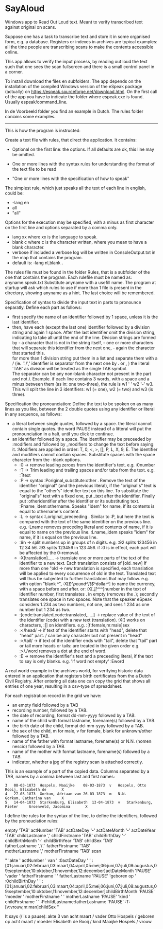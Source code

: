 # SayAloud
Windows app to Read Out Loud text. Meant to verify transcribed text against original on scans.

Suppose one has a task to transcribe text and store it in some organised form, e.g. a database.
Registers or indexes in archives are typical examples: all the time people are transcribing scans to make the contents accessible online.

This app allows to verify the input process, by reading out loud the text such that one sees the scan fullscreen and there is a small control panel in a corner.

To install download the files en subfolders.
The app depends on the installation of the compiled Windows version of the eSpeak package (actually) on https://espeak.sourceforge.net/download.html. On the first call of the app you have to indicate the folder where espeak.exe is found. Usually espeak/command_line.

In de Voorbeeld folder you find an example in Dutch. The rules folder coniains some examples.

--------------------------------------------------------------------------------------------------------------------

This is how the program is instructed:

Create a text file with rules, that direct the application. It contains:

- Optional on the first line: the options. If all defaults are ok, this line may be omitted. 

- One or more lines with the syntax rules for understanding the format of the text file to be read

- "One or more lines with the specification of how to speak" 


The simplest rule, which just speaks all the text of each line in english, could be: 
- -lang en
- all
- "all"

Options for the execution may be specified, with a minus as first character on the first line and options separated by a comma only.
- lang xx		where xx is the language to speak. 
- blank c		where c is the character written, where you mean to have a blank character.
- verbose		if included a verbose log will be written in ConsoleOutput.txt in the map that contains the program.
- default is: -lang nl,blank .
	

The rules file must be found in the folder Rules, that is a subfolder of the one that contains the program. Each rulefile must be named as: anyname.speak.txt
Substitute anyname with a usefill name. The program at startup will ask which rules to use if more than 1 file is present in the directory, showing anyname as a hint. The last choice will be remembered.

Specification of syntax to divide the input text in parts to pronounce separatly.
Define each part as follows:
  - first specify the name of an identifier followed by 1 space, unless it is the last identifier.
  - then, have each (except the last one) identifier followed by a division string and again 1 space.
          After the last identifier omit the division string, indicating to take all until the end of the line.
          Division strings are formed by
          - a character that is not in the string itself, 
          - one or more characters that will separate this identifier from the next one,
          - again the character that started this.    
          for more than 1 division string put them in a list and separate them with a / (ie. '.'/',' identifier is separator from the next one by . or , )
          the literal 'TAB' as division will be treated as the single TAB symbol.  
          The separator can be any non-blank character not present in the part and not /.
Example.
if each line contains 3 words, with a space and a minus between them (as in: one two-three), 
the rule is w1 ' ' w2 '-' w3. This will split the line in 3 identifiers: w1 (= one), w2 (= two) and w3 (is three).
    
Specification the pronounciation:
Define the text to be spoken on as many lines as you like, between the 2 double quotes using any identifier or literal in any sequence, as follows:
   - a literal between single quotes, followed by a space. the literal cannot contain single quotes.
     the word PAUSE instead of a litteral will put the pronounciation in a halt, until you click to continue.
   - an identifier followed by a space. The identifier may be preceeded by :modifiers and followed by _modifiers to change the text before saying it. 
     :Modifiers are applied in order: T, 0, <, >, [], P, L, X, 9, E. 
     The identifier and modifiers cannot contain spaces. Substitute spaces with the space character from the -blank options. 
     - :0 -> remove leading zeroes from the identifier's text.
             e.g. :0number
     - :T -> Trim leading and trailing spaces and/or tabs from the text.
             e.g. :Ttext 
     - :P -> syntax :Poriginal_substitute:other . Remove the text of the identifier "original" (and the previous literal), 
             if the "original's" text is equal to the "other's" identifier text on this line.
             To substitute the "original's" text with a fixed one, put _text after the identifier.
             Finally put :otheridentifier after the identifier or its substituting text.
             :Pname_idem:othername. Speaks "idem" for name, if its contents is equal to othername's content. 
     - :L -> syntax :Loriginal_preceeding . Similar to :P, but here the text is compared with the text of the same identifier on the previous line. 
             e.g. :Lname removes preceding literal and contents of name, if it is equal to name on the previous line. 
             :Lname_idem speaks "idem" for name, if it is equal on the previous line. 
     - :9n -> split numbers up in groups of n digits.
              e.g. :92 splits 123456 in 12  34  56. :93 splits 123456 in 123  456. 
		if :0 is in effect, each part will be affected by the 0-removal.
     - :X[translation]..... -> translate one or more parts of the text of the identifier to a new text. Each translation consists of [old_new]
             If more than one "old -> new translation is specified, each translation will be applied to every occurrence of old in the text. 
             Translated text will thus be subjected to further translations that may follow.
             e.g. with option "blank ^", :X[£_^pound^][$_^dollar^] to name the currency, with a space before and after.
             or: :X[._][^_^^]number in the text of identifier number, first translates . in empty (removes the .); secondly translates one space in two spaces. 
                  Note that the speaker eSpeak considers 1.234 as two numbers, not one, and sees 1 234 as one number but 1  234 as two. 
     - :[code:translated,code:translated,.....] -> replace value of the text of the identifier (code) with a new text (translation). :X[] works on characters, :[] on identifiers.
       e.g. :[f:female,m:male]sex
     - :</head/ -> if text of the identifier starts with "head", delete that "head" part. 	/ can be any character but not present in "head"
     - :>/tail/ -> if text of the identifier ends with "tail", delete that "tail" part      	  or tail 
                   more heads or tails: are treated in the given order
       e.g. :>/./word removes a dot at the end of word.
     - :E -> remove the identifier's text and a preceeding literal, if the text to say is only blanks.
       e.g. 'if word not empty' :Eword


A real world example in the archives world, for verifying historic data entered in an application that registers birth certificates from the a Dutch Civil Registry.
After entering all data one can copy the grid that shows all entries of one year, resulting in a csv-type of spreadsheet.

For each registration record in the grid we have:
- an empty field followed by a TAB
- recording number, followed by a TAB.
- the date of recording, format dd-mm-yyyy followed by a TAB.
- name of the child with format lastname, forename(s)  followed by a TAB.
- the birth date of the child, format dd-mm-yyyy followed by a TAB.
- the sex of the child, m for male, v for female, blank for unknown/other followed by a TAB.
- name of the father with format lastname, forename(s) or N.N. (nomen nescio) followed by a TAB.
- name of the mother with format lastname, forename(s) followed by a TAB.
- indicator, whether a jpg of the registry scan is attached correctly.
 
This is an example of a part of the copied data. Columns separated by a TAB, names by a comma between last and first names:
  
    3 	08-03-1873 	Hospels, Maaijke	08-03-1873 	v 	Hospels, Otto 	    	Rooij, Elisabeth de 	  X  
    4 	27-03-1873 	Gorkum, Adriaan van	26-03-1873 	m 	N.N.          	    	Gorkum, Catharina van 	  X  
    5 	14-04-1873 	Starkenburg, Elisabeth	13-04-1873 	v 	Starkenburg, Pieter 	Groenveld, Jacomina 	  X  

I define the rules for the syntax of the line, to define the identifiers, followed by the pronouciation rules:

empty 'TAB' actNumber 'TAB' actDateDay '-' actDateMonth '-' actDateYear 'TAB' 
childLastname ',' childFirstname 'TAB' childBirthDay '-' childBirthMonth '-' childBirthYear 'TAB' childSex 'TAB'  
fatherLastname ','/'.' fatherFirstname 'TAB'  
motherLastname ',' motherFirstname 'TAB' scan

"
'akte ' actNumber ' van ' :0actDateDay ' ' :[01:januari,02:februari,03:maart,04:april,05:mei,06:juni,07:juli,08:augustus,09:september,10:oktober,11:november,12:december]actDateMonth 
'PAUSE' 'vader ' fatherFirstname ' ' fatherLastname 
'PAUSE' 'geboren op ' :0childBirthDay ' ' :[01:januari,02:februari,03:maart,04:april,05:mei,06:juni,07:juli,08:augustus,09:september,10:oktober,11:november,12:december]childBirthMonth 
'PAUSE' 'moeder ' motherFirstname ' ' motherLastname 
'PAUSE' 'kind ' childFirstname ' ' :PchildLastname:fatherLastname
'PAUSE' :T:[v:vrouw,m:man]childSex
"

It says (/ is a pause):
akte 3 van acht maart / vader Otto Hospels / geboren op acht maart / moeder Elisabeth de Rooij / kind Maaijke Hospels / vrouw 

